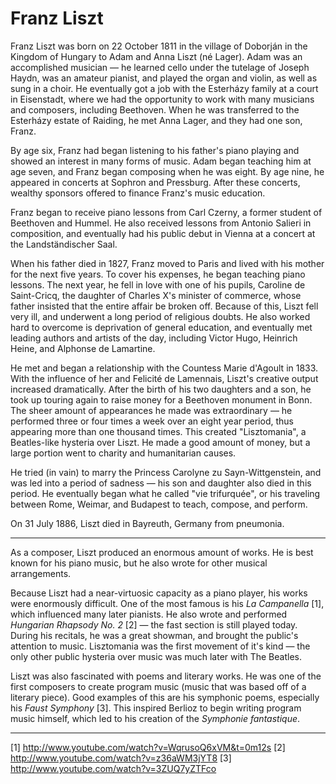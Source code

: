 # Franz Liszt

Franz Liszt was born on 22 October 1811 in the village of Doborján in the Kingdom of Hungary to Adam and Anna Liszt (né Lager). Adam was an accomplished musician — he learned cello under the tutelage of Joseph Haydn, was an amateur pianist, and played the organ and violin, as well as sung in a choir. He eventually got a job with the Esterházy family at a court in Eisenstadt, where we had the opportunity to work with many musicians and composers, including Beethoven. When he was transferred to the Esterházy estate of Raiding, he met Anna Lager, and they had one son, Franz.

By age six, Franz had began listening to his father's piano playing and showed an interest in many forms of music. Adam began teaching him at age seven, and Franz began composing when he was eight. By age nine, he appeared in concerts at Sophron and Pressburg. After these concerts, wealthy sponsors offered to finance Franz's music education.

Franz began to receive piano lessons from Carl Czerny, a former student of Beethoven and Hummel. He also received lessons from Antonio Salieri in composition, and eventually had his public debut in Vienna at a concert at the Landständischer Saal.

When his father died in 1827, Franz moved to Paris and lived with his mother for the next five years. To cover his expenses, he began teaching piano lessons. The next year, he fell in love with one of his pupils, Caroline de Saint-Cricq, the daughter of Charles X's minister of commerce, whose father insisted that the entire affair be broken off. Because of this, Liszt fell very ill, and underwent a long period of religious doubts. He also worked hard to overcome is deprivation of general education, and eventually met leading authors and artists of the day, including Victor Hugo, Heinrich Heine, and Alphonse de Lamartine.

He met and began a relationship with the Countess Marie d'Agoult in 1833. With the influence of her and Felicité de Lamennais, Liszt's creative output increased dramatically. After the birth of his two daughters and a son, he took up touring again to raise money for a Beethoven monument in Bonn. The sheer amount of appearances he made was extraordinary — he performed three or four times a week over an eight year period, thus appearing more than one thousand times. This created "Lisztomania", a Beatles-like hysteria over Liszt. He made a good amount of money, but a large portion went to charity and humanitarian causes.

He tried (in vain) to marry the Princess Carolyne zu Sayn-Wittgenstein, and was led into a period of sadness — his son and daughter also died in this period. He eventually began what he called "vie trifurquée", or his traveling between Rome, Weimar, and Budapest to teach, compose, and perform.

On 31 July 1886, Liszt died in Bayreuth, Germany from pneumonia.

---

As a composer, Liszt produced an enormous amount of works. He is best known for his piano music, but he also wrote for other musical arrangements.

Because Liszt had a near-virtuosic capacity as a piano player, his works were enormously difficult. One of the most famous is his _La Campanella_ [1], which influenced many later pianists. He also wrote and performed _Hungarian Rhapsody No. 2_ [2] — the fast section is still played today. During his recitals, he was a great showman, and brought the public's attention to music. Lisztomania was the first movement of it's kind — the only other public hysteria over music was much later with The Beatles. 

Liszt was also fascinated with poems and literary works. He was one of the first composers to create program music (music that was based off of a literary piece). Good examples of this are his symphonic poems, especially his _Faust Symphony_ [3]. This inspired Berlioz to begin writing program music himself, which led to his creation of the _Symphonie fantastique_. 

---

[1] http://www.youtube.com/watch?v=WqrusoQ6xVM&t=0m12s
[2] http://www.youtube.com/watch?v=z36aWM3jYT8
[3] http://www.youtube.com/watch?v=3ZUQ7yZTFco

